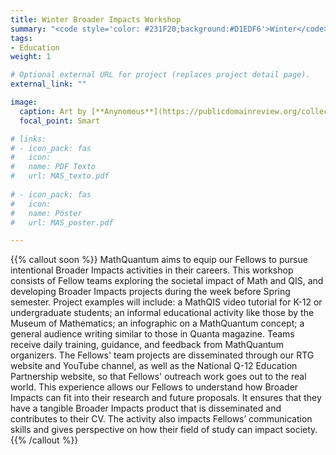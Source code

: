 ```yaml
---
title: Winter Broader Impacts Workshop
summary: "<code style='color: #231F20;background:#D1EDF6'>Winter</code> <br> 1-week workshop to explore the societal impact of QIS and Fellows' own interests in outreach."
tags:
- Education
weight: 1

# Optional external URL for project (replaces project detail page).
external_link: ""

image:
  caption: Art by [**Anynomous**](https://publicdomainreview.org/collection/solid-objects)
  focal_point: Smart

# links:
# - icon_pack: fas
#   icon:
#   name: PDF Texto
#   url: MAS_texto.pdf
  
# - icon_pack: fas
#   icon:
#   name: Póster
#   url: MAS_poster.pdf

---
```


{{% callout soon %}}
MathQuantum aims to equip our Fellows to pursue intentional Broader Impacts activities in their careers. This workshop consists of Fellow teams exploring the societal impact of Math and QIS, and developing Broader Impacts projects during the week before Spring semester. Project examples will include: a MathQIS video tutorial for K-12 or undergraduate students; an informal educational activity like those by the Museum of Mathematics; an infographic on a MathQuantum concept; a general audience writing similar to those in Quanta magazine. Teams receive daily training, guidance, and feedback from MathQuantum organizers. The Fellows' team projects are disseminated through our RTG website
and YouTube channel, as well as the National Q-12 Education Partnership website, so that Fellows' outreach work goes out to the real world. This experience allows our Fellows to understand how Broader Impacts can fit into their research and future proposals. It ensures that they have a tangible Broader Impacts product that is disseminated and contributes to their CV. The activity also impacts Fellows’ communication
skills and gives perspective on how their field of study can impact society.
{{% /callout %}}
